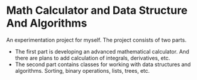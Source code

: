 # Math Calculator and Data Structure And Algorithms
An experimentation project for myself.
The project consists of two parts.
- The first part is developing an advanced mathematical calculator. And there are plans to add calculation of integrals, derivatives, etc.
- The second part contains classes for working with data structures and algorithms. Sorting, binary operations, lists, trees, etc.
